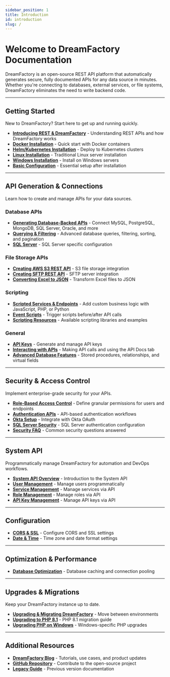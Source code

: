 ```yaml
---
sidebar_position: 1
title: Introduction
id: introduction
slug: /
---
```


# Welcome to DreamFactory Documentation

DreamFactory is an open-source REST API platform that automatically generates secure, fully documented APIs for any data source in minutes. Whether you're connecting to databases, external services, or file systems, DreamFactory eliminates the need to write backend code.

---

## Getting Started

New to DreamFactory? Start here to get up and running quickly.

- **[Introducing REST & DreamFactory](/introduction/introducing-rest-and-dreamfactory)** - Understanding REST APIs and how DreamFactory works
- **[Docker Installation](/getting-started/installing-dreamfactory/docker-installation)** - Quick start with Docker containers
- **[Helm/Kubernetes Installation](/getting-started/installing-dreamfactory/helm-installation)** - Deploy to Kubernetes clusters
- **[Linux Installation](/getting-started/installing-dreamfactory/linux-installation)** - Traditional Linux server installation
- **[Windows Installation](/getting-started/installing-dreamfactory/windows-installation)** - Install on Windows servers
- **[Basic Configuration](/getting-started/dreamfactory-configuration/basic-configuration)** - Essential setup after installation

---

## API Generation & Connections

Learn how to create and manage APIs for your data sources.

### Database APIs
- **[Generating Database-Backed APIs](/api-generation-and-connections/api-types/database/generating-a-database-backed-api)** - Connect MySQL, PostgreSQL, MongoDB, SQL Server, Oracle, and more
- **[Querying & Filtering](/api-generation-and-connections/api-types/database/querying-and-filtering)** - Advanced database queries, filtering, sorting, and pagination
- **[SQL Server](/api-generation-and-connections/api-types/database/sql-server)** - SQL Server specific configuration

### File Storage APIs
- **[Creating AWS S3 REST API](/api-generation-and-connections/api-types/file/creating-an-aws-s3-rest-api)** - S3 file storage integration
- **[Creating SFTP REST API](/api-generation-and-connections/api-types/file/creating-an-sftp-rest-api)** - SFTP server integration
- **[Converting Excel to JSON](/api-generation-and-connections/api-types/file/converting-excel-to-json)** - Transform Excel files to JSON

### Scripting
- **[Scripted Services & Endpoints](/api-generation-and-connections/api-types/scripting/scripted-services-and-endpoints)** - Add custom business logic with JavaScript, PHP, or Python
- **[Event Scripts](/api-generation-and-connections/event-scripts)** - Trigger scripts before/after API calls
- **[Scripting Resources](/api-generation-and-connections/api-types/scripting/scripting-resources)** - Available scripting libraries and examples

### General
- **[API Keys](/api-generation-and-connections/api-keys)** - Generate and manage API keys
- **[Interacting with APIs](/api-generation-and-connections/interacting-with-the-api)** - Making API calls and using the API Docs tab
- **[Advanced Database Features](/api-generation-and-connections/advanced-database-api-features)** - Stored procedures, relationships, and virtual fields

---

## Security & Access Control

Implement enterprise-grade security for your APIs.

- **[Role-Based Access Control](/Security/role-based-access)** - Define granular permissions for users and endpoints
- **[Authentication APIs](/Security/authenticating-your-apis)** - API-based authentication workflows
- **[Okta Setup](/Security/creating-your-auth-service/okta-setup)** - Integrate with Okta OAuth
- **[SQL Server Security](/Security/sqlsrv-config)** - SQL Server authentication configuration
- **[Security FAQ](/Security/security-faq)** - Common security questions answered

---

## System API

Programmatically manage DreamFactory for automation and DevOps workflows.

- **[System API Overview](/system-settings/the-system-api/using-the-system-apis)** - Introduction to the System API
- **[User Management](/system-settings/the-system-api/02-user-management)** - Manage users programmatically
- **[Service Management](/system-settings/the-system-api/03-service-management)** - Manage services via API
- **[Role Management](/system-settings/the-system-api/04-role-management)** - Manage roles via API
- **[API Key Management](/system-settings/the-system-api/05-api-key-management)** - Manage API keys via API

---

## Configuration

- **[CORS & SSL](/system-settings/config/cors-and-ssl)** - Configure CORS and SSL settings
- **[Date & Time](/getting-started/dreamfactory-configuration/date-and-time-configuration)** - Time zone and date format settings

---

## Optimization & Performance

- **[Database Optimization](/getting-started/optimizing-dreamfactory/database-apis)** - Database caching and connection pooling

---

## Upgrades & Migrations

Keep your DreamFactory instance up to date.

- **[Upgrading & Migrating DreamFactory](/upgrades-and-migrations/upgrading-and-migrating-dreamfactory)** - Move between environments
- **[Upgrading to PHP 8.1](/upgrades-and-migrations/upgrading-to-php-8.1)** - PHP 8.1 migration guide
- **[Upgrading PHP on Windows](/upgrades-and-migrations/upgrading-php-on-windows)** - Windows-specific PHP upgrades

---

## Additional Resources

- **[DreamFactory Blog](https://blog.dreamfactory.com)** - Tutorials, use cases, and product updates
- **[GitHub Repository](https://github.com/dreamfactorysoftware/dreamfactory)** - Contribute to the open-source project
- **[Legacy Guide](https://guide.dreamfactory.com/docs)** - Previous version documentation